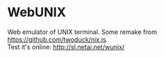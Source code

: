 # WebUNIX
Web emulator of UNIX terminal. Some remake from https://github.com/twoduck/nix.js.  
Test it's online: http://sl.netai.net/wunix/
